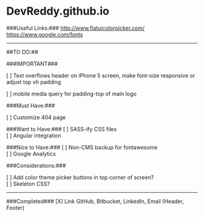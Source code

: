 DevReddy.github.io
==================

###Useful Links:###
http://www.flatuicolorpicker.com/  
https://www.google.com/fonts  

----------------------------------------------

##TO DO:##

###IMPORTANT###

[ ] Text overflows header on iPhone 5 screen, make font-size responsive or adjust top vh padding

[ ] mobile media query for padding-top of main logo


###Must Have:###

[ ] Customize 404 page  


###Want to Have:###
[ ] SASS-ify CSS files  
[ ] Angular integration  


###Nice to Have:###
[ ] Non-CMS backup for fontawesome  
[ ] Google Analytics  


###Considerations:###

[ ] Add color theme picker buttons in top corner of screen?  
[ ] Skeleton CSS?  

--------------------------------------------------

###Completed###
[X] Link GitHub, Bitbucket, LinkedIn, Email  (Header, Footer)
